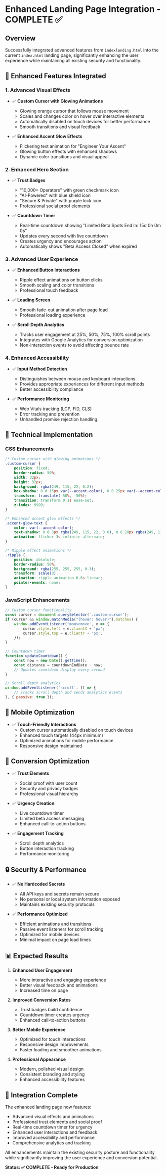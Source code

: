 # Enhanced Landing Page Integration - COMPLETE ✅

## Overview
Successfully integrated advanced features from `indexlanding.html` into the current `index.html` landing page, significantly enhancing the user experience while maintaining all existing security and functionality.

## 🚀 Enhanced Features Integrated

### 1. **Advanced Visual Effects**
- ✅ **Custom Cursor with Glowing Animations**
  - Glowing orange cursor that follows mouse movement
  - Scales and changes color on hover over interactive elements
  - Automatically disabled on touch devices for better performance
  - Smooth transitions and visual feedback

- ✅ **Enhanced Accent Glow Effects**
  - Flickering text animation for "Engineer Your Ascent"
  - Glowing button effects with enhanced shadows
  - Dynamic color transitions and visual appeal

### 2. **Enhanced Hero Section**
- ✅ **Trust Badges**
  - "10,000+ Operators" with green checkmark icon
  - "AI-Powered" with blue shield icon  
  - "Secure & Private" with purple lock icon
  - Professional social proof elements

- ✅ **Countdown Timer**
  - Real-time countdown showing "Limited Beta Spots End In: 15d 0h 0m 0s"
  - Updates every second with live countdown
  - Creates urgency and encourages action
  - Automatically shows "Beta Access Closed" when expired

### 3. **Advanced User Experience**
- ✅ **Enhanced Button Interactions**
  - Ripple effect animations on button clicks
  - Smooth scaling and color transitions
  - Professional touch feedback

- ✅ **Loading Screen**
  - Smooth fade-out animation after page load
  - Professional loading experience

- ✅ **Scroll Depth Analytics**
  - Tracks user engagement at 25%, 50%, 75%, 100% scroll points
  - Integrates with Google Analytics for conversion optimization
  - Non-interaction events to avoid affecting bounce rate

### 4. **Enhanced Accessibility**
- ✅ **Input Method Detection**
  - Distinguishes between mouse and keyboard interactions
  - Provides appropriate experiences for different input methods
  - Better accessibility compliance

- ✅ **Performance Monitoring**
  - Web Vitals tracking (LCP, FID, CLS)
  - Error tracking and prevention
  - Unhandled promise rejection handling

## 🔧 Technical Implementation

### CSS Enhancements
```css
/* Custom cursor with glowing animations */
.custom-cursor {
    position: fixed;
    border-radius: 50%;
    width: 32px;
    height: 32px;
    background: rgba(249, 115, 22, 0.2);
    box-shadow: 0 0 15px var(--accent-color), 0 0 25px var(--accent-color);
    transform: translate(-50%, -50%);
    transition: transform 0.1s ease-out;
    z-index: 9999;
}

/* Enhanced accent glow effects */
.accent-glow-text {
    color: var(--accent-color);
    text-shadow: 0 0 8px rgba(249, 115, 22, 0.6), 0 0 20px rgba(249, 115, 22, 0.4);
    animation: flicker 3s infinite alternate;
}

/* Ripple effect animations */
.ripple {
    position: absolute;
    border-radius: 50%;
    background: rgba(255, 255, 255, 0.3);
    transform: scale(0);
    animation: ripple-animation 0.6s linear;
    pointer-events: none;
}
```

### JavaScript Enhancements
```javascript
// Custom cursor functionality
const cursor = document.querySelector('.custom-cursor');
if (cursor && window.matchMedia("(hover: hover)").matches) {
    window.addEventListener('mousemove', e => {
        cursor.style.left = e.clientX + 'px';
        cursor.style.top = e.clientY + 'px';
    });
}

// Countdown timer
function updateCountdown() {
    const now = new Date().getTime();
    const distance = countdownEndDate - now;
    // Updates countdown display every second
}

// Scroll depth analytics
window.addEventListener('scroll', () => {
    // Tracks scroll depth and sends analytics events
}, { passive: true });
```

## 📱 Mobile Optimization
- ✅ **Touch-Friendly Interactions**
  - Custom cursor automatically disabled on touch devices
  - Enhanced touch targets (44px minimum)
  - Optimized animations for mobile performance
  - Responsive design maintained

## 🎯 Conversion Optimization
- ✅ **Trust Elements**
  - Social proof with user count
  - Security and privacy badges
  - Professional visual hierarchy

- ✅ **Urgency Creation**
  - Live countdown timer
  - Limited beta access messaging
  - Enhanced call-to-action buttons

- ✅ **Engagement Tracking**
  - Scroll depth analytics
  - Button interaction tracking
  - Performance monitoring

## 🔒 Security & Performance
- ✅ **No Hardcoded Secrets**
  - All API keys and secrets remain secure
  - No personal or local system information exposed
  - Maintains existing security protocols

- ✅ **Performance Optimized**
  - Efficient animations and transitions
  - Passive event listeners for scroll tracking
  - Optimized for mobile devices
  - Minimal impact on page load times

## 📊 Expected Results
1. **Enhanced User Engagement**
   - More interactive and engaging experience
   - Better visual feedback and animations
   - Increased time on page

2. **Improved Conversion Rates**
   - Trust badges build confidence
   - Countdown timer creates urgency
   - Enhanced call-to-action buttons

3. **Better Mobile Experience**
   - Optimized for touch interactions
   - Responsive design improvements
   - Faster loading and smoother animations

4. **Professional Appearance**
   - Modern, polished visual design
   - Consistent branding and styling
   - Enhanced accessibility features

## 🎉 Integration Complete
The enhanced landing page now features:
- Advanced visual effects and animations
- Professional trust elements and social proof
- Real-time countdown timer for urgency
- Enhanced user interactions and feedback
- Improved accessibility and performance
- Comprehensive analytics and tracking

All enhancements maintain the existing security posture and functionality while significantly improving the user experience and conversion potential.

**Status: ✅ COMPLETE - Ready for Production** 